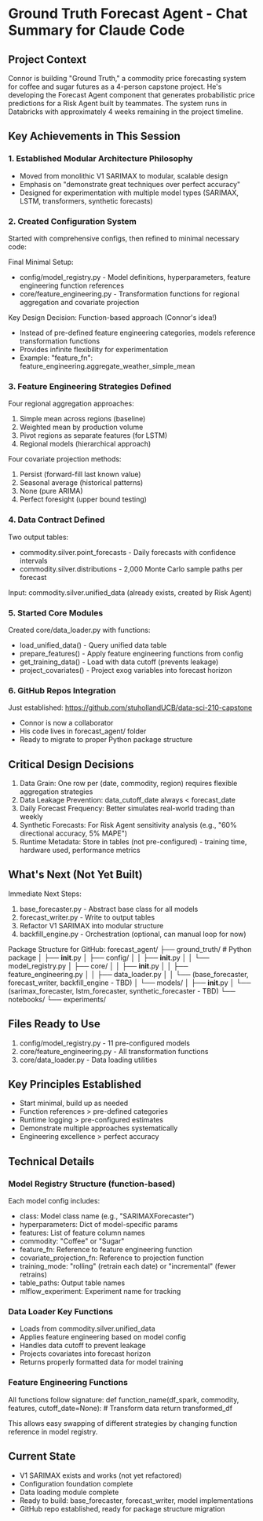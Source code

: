 # Ground Truth Forecast Agent - Chat Summary for Claude Code

## Project Context
Connor is building "Ground Truth," a commodity price forecasting system for coffee 
and sugar futures as a 4-person capstone project. He's developing the Forecast Agent 
component that generates probabilistic price predictions for a Risk Agent built by 
teammates. The system runs in Databricks with approximately 4 weeks remaining in 
the project timeline.

## Key Achievements in This Session

### 1. Established Modular Architecture Philosophy
- Moved from monolithic V1 SARIMAX to modular, scalable design
- Emphasis on "demonstrate great techniques over perfect accuracy"
- Designed for experimentation with multiple model types (SARIMAX, LSTM, 
  transformers, synthetic forecasts)

### 2. Created Configuration System
Started with comprehensive configs, then refined to minimal necessary code:

Final Minimal Setup:
- config/model_registry.py - Model definitions, hyperparameters, feature 
  engineering function references
- core/feature_engineering.py - Transformation functions for regional aggregation 
  and covariate projection

Key Design Decision: Function-based approach (Connor's idea!)
- Instead of pre-defined feature engineering categories, models reference 
  transformation functions
- Provides infinite flexibility for experimentation
- Example: "feature_fn": feature_engineering.aggregate_weather_simple_mean

### 3. Feature Engineering Strategies Defined
Four regional aggregation approaches:
1. Simple mean across regions (baseline)
2. Weighted mean by production volume
3. Pivot regions as separate features (for LSTM)
4. Regional models (hierarchical approach)

Four covariate projection methods:
1. Persist (forward-fill last known value)
2. Seasonal average (historical patterns)
3. None (pure ARIMA)
4. Perfect foresight (upper bound testing)

### 4. Data Contract Defined
Two output tables:
- commodity.silver.point_forecasts - Daily forecasts with confidence intervals
- commodity.silver.distributions - 2,000 Monte Carlo sample paths per forecast

Input: commodity.silver.unified_data (already exists, created by Risk Agent)

### 5. Started Core Modules
Created core/data_loader.py with functions:
- load_unified_data() - Query unified data table
- prepare_features() - Apply feature engineering functions from config
- get_training_data() - Load with data cutoff (prevents leakage)
- project_covariates() - Project exog variables into forecast horizon

### 6. GitHub Repos Integration
Just established: https://github.com/stuhollandUCB/data-sci-210-capstone
- Connor is now a collaborator
- His code lives in forecast_agent/ folder
- Ready to migrate to proper Python package structure

## Critical Design Decisions

1. Data Grain: One row per (date, commodity, region) requires flexible 
   aggregation strategies
2. Data Leakage Prevention: data_cutoff_date always < forecast_date
3. Daily Forecast Frequency: Better simulates real-world trading than weekly
4. Synthetic Forecasts: For Risk Agent sensitivity analysis 
   (e.g., "60% directional accuracy, 5% MAPE")
5. Runtime Metadata: Store in tables (not pre-configured) - training time, 
   hardware used, performance metrics

## What's Next (Not Yet Built)

Immediate Next Steps:
1. base_forecaster.py - Abstract base class for all models
2. forecast_writer.py - Write to output tables
3. Refactor V1 SARIMAX into modular structure
4. backfill_engine.py - Orchestration (optional, can manual loop for now)

Package Structure for GitHub:
forecast_agent/
├── ground_truth/              # Python package
│   ├── __init__.py
│   ├── config/
│   │   ├── __init__.py
│   │   └── model_registry.py
│   ├── core/
│   │   ├── __init__.py
│   │   ├── feature_engineering.py
│   │   ├── data_loader.py
│   │   └── (base_forecaster, forecast_writer, backfill_engine - TBD)
│   └── models/
│       ├── __init__.py
│       └── (sarimax_forecaster, lstm_forecaster, synthetic_forecaster - TBD)
└── notebooks/
    └── experiments/

## Files Ready to Use
1. config/model_registry.py - 11 pre-configured models
2. core/feature_engineering.py - All transformation functions
3. core/data_loader.py - Data loading utilities

## Key Principles Established
- Start minimal, build up as needed
- Function references > pre-defined categories
- Runtime logging > pre-configured estimates
- Demonstrate multiple approaches systematically
- Engineering excellence > perfect accuracy

## Technical Details

### Model Registry Structure (function-based)
Each model config includes:
- class: Model class name (e.g., "SARIMAXForecaster")
- hyperparameters: Dict of model-specific params
- features: List of feature column names
- commodity: "Coffee" or "Sugar"
- feature_fn: Reference to feature engineering function
- covariate_projection_fn: Reference to projection function
- training_mode: "rolling" (retrain each date) or "incremental" (fewer retrains)
- table_paths: Output table names
- mlflow_experiment: Experiment name for tracking

### Data Loader Key Functions
- Loads from commodity.silver.unified_data
- Applies feature engineering based on model config
- Handles data cutoff to prevent leakage
- Projects covariates into forecast horizon
- Returns properly formatted data for model training

### Feature Engineering Functions
All functions follow signature:
def function_name(df_spark, commodity, features, cutoff_date=None):
    # Transform data
    return transformed_df

This allows easy swapping of different strategies by changing function reference 
in model registry.

## Current State
- V1 SARIMAX exists and works (not yet refactored)
- Configuration foundation complete
- Data loading module complete
- Ready to build: base_forecaster, forecast_writer, model implementations
- GitHub repo established, ready for package structure migration
